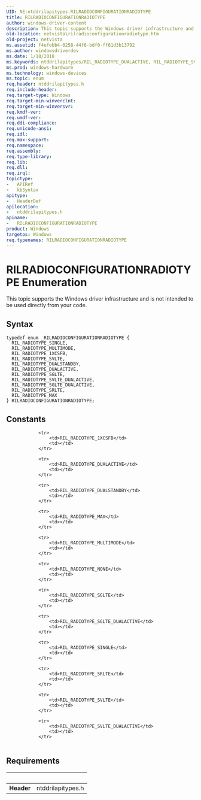 ```yaml
---
UID: NE:ntddrilapitypes.RILRADIOCONFIGURATIONRADIOTYPE
title: RILRADIOCONFIGURATIONRADIOTYPE
author: windows-driver-content
description: This topic supports the Windows driver infrastructure and is not intended to be used directly from your code.
old-location: netvista\rilradioconfigurationradiotype.htm
old-project: netvista
ms.assetid: f4efebb4-0258-44f6-bdf0-ff61d3b13792
ms.author: windowsdriverdev
ms.date: 1/18/2018
ms.keywords: ntddrilapitypes/RIL_RADIOTYPE_DUALACTIVE, RIL_RADIOTYPE_SVLTE_DUALACTIVE, ntddrilapitypes/RIL_RADIOTYPE_SINGLE, ntddrilapitypes/RIL_RADIOTYPE_MAX, RIL_RADIOTYPE_1XCSFB, RIL_RADIOTYPE_SGLTE_DUALACTIVE, RIL_RADIOTYPE_SINGLE, RIL_RADIOTYPE_MAX, RIL_RADIOTYPE_SGLTE, netvista.rilradioconfigurationradiotype, RIL_RADIOTYPE_MULTIMODE, ntddrilapitypes/RILRADIOCONFIGURATIONRADIOTYPE, ntddrilapitypes/RIL_RADIOTYPE_1XCSFB, RILRADIOCONFIGURATIONRADIOTYPE, RILRADIOCONFIGURATIONRADIOTYPE enumeration [Network Drivers Starting with Windows Vista], ntddrilapitypes/RIL_RADIOTYPE_SGLTE_DUALACTIVE, ntddrilapitypes/RIL_RADIOTYPE_MULTIMODE, RIL_RADIOTYPE_DUALACTIVE, ntddrilapitypes/RIL_RADIOTYPE_DUALSTANDBY, RIL_RADIOTYPE_DUALSTANDBY, ntddrilapitypes/RIL_RADIOTYPE_SVLTE, ntddrilapitypes/RIL_RADIOTYPE_SRLTE, RIL_RADIOTYPE_SVLTE, ntddrilapitypes/RIL_RADIOTYPE_SGLTE, RIL_RADIOTYPE_SRLTE, ntddrilapitypes/RIL_RADIOTYPE_SVLTE_DUALACTIVE
ms.prod: windows-hardware
ms.technology: windows-devices
ms.topic: enum
req.header: ntddrilapitypes.h
req.include-header: 
req.target-type: Windows
req.target-min-winverclnt: 
req.target-min-winversvr: 
req.kmdf-ver: 
req.umdf-ver: 
req.ddi-compliance: 
req.unicode-ansi: 
req.idl: 
req.max-support: 
req.namespace: 
req.assembly: 
req.type-library: 
req.lib: 
req.dll: 
req.irql: 
topictype:
-	APIRef
-	kbSyntax
apitype:
-	HeaderDef
apilocation:
-	ntddrilapitypes.h
apiname:
-	RILRADIOCONFIGURATIONRADIOTYPE
product: Windows
targetos: Windows
req.typenames: RILRADIOCONFIGURATIONRADIOTYPE
---
```


# RILRADIOCONFIGURATIONRADIOTYPE Enumeration
This topic supports the Windows driver infrastructure and is not intended to be used directly from your code.

## Syntax
````
typedef enum _RILRADIOCONFIGURATIONRADIOTYPE { 
  RIL_RADIOTYPE_SINGLE,
  RIL_RADIOTYPE_MULTIMODE,
  RIL_RADIOTYPE_1XCSFB,
  RIL_RADIOTYPE_SVLTE,
  RIL_RADIOTYPE_DUALSTANDBY,
  RIL_RADIOTYPE_DUALACTIVE,
  RIL_RADIOTYPE_SGLTE,
  RIL_RADIOTYPE_SVLTE_DUALACTIVE,
  RIL_RADIOTYPE_SGLTE_DUALACTIVE,
  RIL_RADIOTYPE_SRLTE,
  RIL_RADIOTYPE_MAX
} RILRADIOCONFIGURATIONRADIOTYPE;
````

## Constants

<table>
            
                <tr>
                    <td>RIL_RADIOTYPE_1XCSFB</td>
                    <td></td>
                </tr>
            
                <tr>
                    <td>RIL_RADIOTYPE_DUALACTIVE</td>
                    <td></td>
                </tr>
            
                <tr>
                    <td>RIL_RADIOTYPE_DUALSTANDBY</td>
                    <td></td>
                </tr>
            
                <tr>
                    <td>RIL_RADIOTYPE_MAX</td>
                    <td></td>
                </tr>
            
                <tr>
                    <td>RIL_RADIOTYPE_MULTIMODE</td>
                    <td></td>
                </tr>
            
                <tr>
                    <td>RIL_RADIOTYPE_NONE</td>
                    <td></td>
                </tr>
            
                <tr>
                    <td>RIL_RADIOTYPE_SGLTE</td>
                    <td></td>
                </tr>
            
                <tr>
                    <td>RIL_RADIOTYPE_SGLTE_DUALACTIVE</td>
                    <td></td>
                </tr>
            
                <tr>
                    <td>RIL_RADIOTYPE_SINGLE</td>
                    <td></td>
                </tr>
            
                <tr>
                    <td>RIL_RADIOTYPE_SRLTE</td>
                    <td></td>
                </tr>
            
                <tr>
                    <td>RIL_RADIOTYPE_SVLTE</td>
                    <td></td>
                </tr>
            
                <tr>
                    <td>RIL_RADIOTYPE_SVLTE_DUALACTIVE</td>
                    <td></td>
                </tr>
</table>


## Requirements
| &nbsp; | &nbsp; |
| ---- |:---- |
| **Header** | ntddrilapitypes.h |